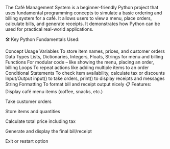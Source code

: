 The Café Management System is a beginner-friendly Python project that uses fundamental programming concepts to simulate a basic ordering and billing system for a café. It allows users to view a menu, place orders, calculate bills, and generate receipts. It demonstrates how Python can be used for practical real-world applications.

🛠️ Key Python Fundamentals Used:

Concept	Usage
Variables	To store item names, prices, and customer orders
Data Types	Lists, Dictionaries, Integers, Floats, Strings for menu and billing
Functions	For modular code – like showing the menu, placing an order, billing
Loops	To repeat actions like adding multiple items to an order
Conditional Statements	To check item availability, calculate tax or discounts
Input/Output	input() to take orders, print() to display receipts and messages
String Formatting	To format bill and receipt output nicely
📋 Features:
Display café menu items (coffee, snacks, etc.)

Take customer orders

Store items and quantities

Calculate total price including tax

Generate and display the final bill/receipt

Exit or restart option

